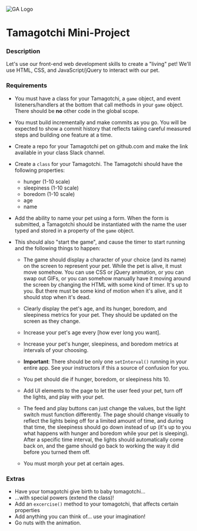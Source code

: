 ![GA Logo](https://camo.githubusercontent.com/6ce15b81c1f06d716d753a61f5db22375fa684da/68747470733a2f2f67612d646173682e73332e616d617a6f6e6177732e636f6d2f70726f64756374696f6e2f6173736574732f6c6f676f2d39663838616536633963333837313639306533333238306663663535376633332e706e67)
# Tamagotchi Mini-Project

### Description

Let's use our front-end web development skills to create a "living" pet! We'll use HTML, CSS, and JavaScript/jQuery to interact with our pet.

### Requirements

* You must have a class for your Tamagotchi, a `game` object, and event listeners/handlers at the bottom that call methods in your `game` object.  There should be **no** other code in the global scope.
* You must build incrementally and make commits as you go.  You will be expected to show a commit history that reflects taking careful measured steps and building one feature at a time. 
  
* Create a repo for your Tamagotchi pet on github.com and make the link available in your class Slack channel.

* Create a `class` for your Tamagotchi.  The Tamagotchi should have the following properties:
  * hunger (1-10 scale)
  * sleepiness (1-10 scale)
  * boredom (1-10 scale)
  * age
  * name

* Add the ability to name your pet using a form. When the form is submitted, a Tamagotchi should be instantiated with the name the user typed and stored in a property of the `game` object.

* This should also "start the game", and cause the timer to start running and the following things to happen:

  * The game should display a character of your choice (and its name) on the screen to represent your pet. While the pet is alive, it must move somehow.  You can use CSS or jQuery animation, or you can swap out GIFs, or you can somehow manually have it moving around the screen by changing the HTML with some kind of timer.  It's up to you.  But there must be some kind of motion when it's alive, and it should stop when it's dead.

  * Clearly display the pet's age, and its hunger, boredom, and sleepiness metrics for your pet.  They should be updated on the screen as they change.
  
  * Increase your pet's age every [how ever long you want].

  * Increase your pet's hunger, sleepiness, and boredom metrics at intervals of your choosing.  

  * **Important**: There should be only one `setInterval()` running in your entire app. See your instructors if this a source of confusion for you.

  * You pet should die if hunger, boredom, or sleepiness hits 10.

  * Add UI elements to the page to let the user feed your pet, turn off the lights, and play with your pet.
  * The feed and play buttons can just change the values, but the light switch must function differently.  The page should change visually to reflect the lights being off for a limited amount of time, and during that time, the sleepiness should go down instead of up (it's up to you what happens with hunger and boredom while your pet is sleeping).  After a specific time interval, the lights should automatically come back on, and the game should go back to working the way it did before you turned them off.
  * You must morph your pet at certain ages.



### Extras
* Have your tomagotchi give birth to baby tomagotchi...
* ...with special powers (extend the class)!
* Add an `excercise()` method to your tomagotchi, that affects certain properties
* Add anything you can think of... use your imagination!
* Go nuts with the animation. 
